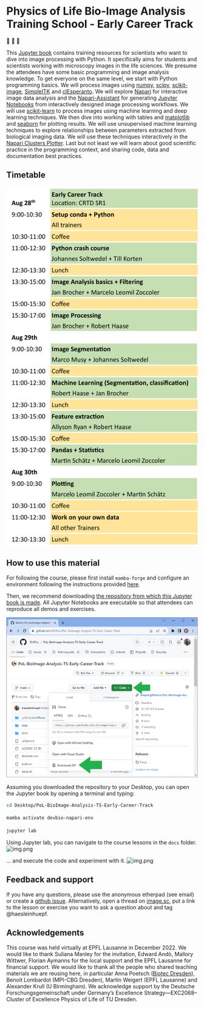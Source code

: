 # Physics of Life Bio-Image Analysis Training School - Early Career Track

:construction: :construction: :construction:

This [Jupyter book](https://jupyterbook.org/) contains training resources for scientists who want to dive into image processing with Python. 
It specifically aims for students and scientists working with microscopy images in the life sciences.
We presume the attendees have some basic programming and image analysis knowledge. 
To get everyone on the same level, we start with Python programming basics.
We will process images using [numpy](https://numpy.org), [scipy](https://www.scipy.org/), [scikit-image](https://scikit-image.org/), [SimpleITK](https://simpleitk.org/) and [clEsperanto](https://github.com/clEsperanto/pyclesperanto_prototype).
We will explore [Napari](https://napari.org) for interactive image data analysis and the [Napari-Assistant](https://github.com/haesleinhuepf/napari-assistant) for generating [Jupyter Notebooks](https://jupyterlab.readthedocs.io/en/stable/) from interactively designed image processing workflows. 
We will use [scikit-learn](https://scikit-learn.org/stable/) to process images using machine learning and deep learning techniques.
We then dive into working with tables and [matplotlib](https://matplotlib.org/) and [seaborn](https://seaborn.pydata.org/) for plotting results.
We will use unsupervised machine learning techniques to explore relationships between parameters extracted from biological imaging data. We will use these techniques interactively in the [Napari Clusters Plotter](https://github.com/BiAPoL/napari-clusters-plotter).
Last but not least we will learn about good scientific practice in the programming context, and sharing code, data and documentation best practices.


## Timetable

![img.png](early_career_timetable.png)

## How to use this material

For following the course, please first install `mamba-forge` and configure an environment following the instructions provided [here](https://biapol.github.io/PoL-BioImage-Analysis-TS-Early-Career-Track/day1a_setup_conda/intro).

Then, we recommend downloading [the repository from which this Jupyter book is made](https://github.com/BiAPoL/PoL-BioImage-Analysis-TS-Early-Career-Track).
All Jupyter Notebooks are executable so that attendees can reproduce all demos and exercises.

![img.png](how_to_download.png)

Assuming you downloaded the repository to your Desktop, you can open the Jupyter book by opening a terminal and typing:

```bash
cd Desktop/PoL-BioImage-Analysis-TS-Early-Career-Track

mamba activate devbio-napari-env

jupyter lab
```

Using Jupyter lab, you can navigate to the course lessons in the `docs` folder.
![img.png](jupyterlab.png)

... and execute the code and experiment with it.
![img.png](jupyterlab2.png)

## Feedback and support

If you have any questions, please use the anonymous etherpad (see email) or create a [github issue](https://github.com/BiAPoL/Image-data-science-with-Python-and-Napari-EPFL2022/issues).
Alternatively, open a thread on [image.sc](https://image.sc), put a link to the lesson or exercise you want to ask a question about and tag @haesleinhuepf.

## Acknowledgements

This course was held virtually at EPFL Lausanne in December 2022. We would like to thank Suliana Manley for the invitation, Edward Andò, Mallory Wittwer, Florian Aymanns for the local support and the EPFL Lausanne for financial support. 
We would like to thank all the people who shared teaching materials we are reusing here, in particular Anna Poetsch ([Biotec Dresden](https://tu-dresden.de/cmcb/biotec/forschungsgruppen/poetsch)), 
Benoit Lombardot (MPI-CBG Dresden), Martin Weigert (EPFL Lausanne) and Alexander Krull (U Birmingham).
We acknowledge support by the Deutsche Forschungsgemeinschaft under Germany’s Excellence Strategy—EXC2068–Cluster of Excellence Physics of Life of TU Dresden.





